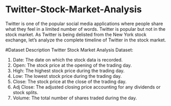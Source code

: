 # Twitter-Stock-Market-Analysis

Twitter is one of the popular social media applications
where people share what they feel in a limited number
of words. Twitter is popular but not in the stock
market. As Twitter is being delisted from the New
York stock exchange, let’s analyze the complete
timeline of Twitter in the stock market.

#Dataset Description
Twitter Stock Market Analysis Dataset:
1. Date: The date on which the stock data is recorded.
2. Open: The stock price at the opening of the trading
day.
3. High: The highest stock price during the trading day.
4. Low: The lowest stock price during the trading day.
5. Close: The stock price at the close of the trading day.
6. Adj Close: The adjusted closing price accounting for
any dividends or stock splits.
7. Volume: The total number of shares traded during
the day.

